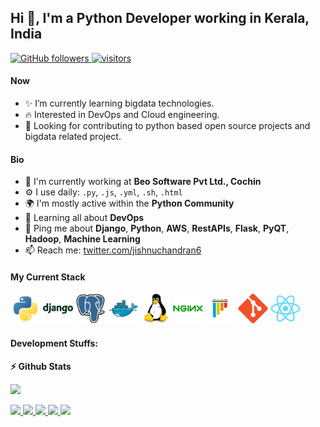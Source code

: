 ## Hi 👋, I'm a Python Developer working in Kerala, India

<p align="left">
  <a href="https://github.com/sudiptob2?tab=followers">
    <img alt="GitHub followers" src="https://img.shields.io/github/followers/jishnu-ramachandran?color=green&logo=github">
  </a>
  <a href="https://github.com/sudiptob2/">
    <img src="https://komarev.com/ghpvc/?username=jishnu-ramachandran" alt="visitors" />
  </a>

</p>

#### Now

- ✨  I’m currently learning bigdata technologies.
- :fire: Interested in DevOps and Cloud engineering.
- :calendar: Looking for contributing to python based open source projects and bigdata related project.

#### Bio

- 🏢 I'm currently working at **Beo Software Pvt Ltd., Cochin**
- ⚙️ I use daily: `.py`, `.js`, `.yml`, `.sh`,  `.html`
- 🌍 I'm mostly active within the **Python Community**
- 🌱 Learning all about **DevOps**
- 💬 Ping me about **Django**, **Python**, **AWS**, **RestAPIs**, **Flask**, **PyQT**, **Hadoop**, **Machine Learning**
- 📫 Reach me: [twitter.com/jishnuchandran6](https://twitter.com/jishnuchandran6)

#### My Current Stack

<img height="48" src="img/python-original.svg" alt="python"> <img height="48" src="img/django-plain-wordmark.svg" alt="Django"> <img height="48" src="img/postgresql-original.svg" alt="postgress"> <img height="48" src="img/docker-original.svg" alt="Docker"> <img height="48" src="img/linux-original.svg" alt="linux"> <img height="48" src="img/nginx-original.svg" alt="nginx"> <img height="48" src="img/pytest-original.svg" alt="pytest"> <img height="48" src="img/git-original.svg" alt="git"> <img height="48" src="img/react-original.svg" alt="react">

#### Development Stuffs:

<b>⚡ Github Stats</b>
<p float="left">
<img height="180em" src="https://github-readme-stats.vercel.app/api?username=jishnu-ramachandran&show_icons=true&hide_border=true&&count_private=true&include_all_commits=true" /> 
</p>

<p left="center">
<a href="https://twitter.com/jishnuchandran6">
  <img src="https://img.shields.io/badge/twitter-%231DA1F2.svg?&style=for-the-badge&logo=twitter&logoColor=white" height=25>
</a> 
<a href="https://www.linkedin.com/in/jishnu-ramachandran/">
  <img src="https://img.shields.io/badge/linkedin-%230077B5.svg?&style=for-the-badge&logo=linkedin&logoColor=white" height=25>
</a> 
<a href="https://www.facebook.com/jishnuchandralayam">
  <img src="https://img.shields.io/badge/Facebook-1877F2?style=for-the-badge&logo=facebook&logoColor=white" height=25>
</a>
<a href="https://medium.com/@jishnuchandralayam">
  <img src="https://img.shields.io/badge/Medium-12100E?style=for-the-badge&logo=medium&logoColor=white" height=25>
</a>
<a href="mailto:jishnuchandralayam@gmail.com">
  <img src="	https://img.shields.io/badge/Gmail-D14836?style=for-the-badge&logo=gmail&logoColor=white" height=25>
</a>
</p>
